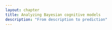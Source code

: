 ```yaml
---
layout: chapter
title: Analyzing Bayesian cognitive models
description: "From description to prediction"
---
```


